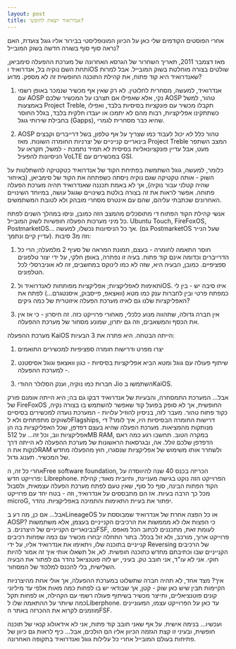 ```yaml
---
layout: post
title: אנדרואיד יוצאת לחופשי?
---
```


אחרי הפוסטים הקודמים שלי כאן על הכיוון המונופליסטי בבירור אליו גוגל צועדת, האם נראה סוף סוף בשורה חדשה בשוק המובייל?


מאז דצמבר 2011, תאריך השחרור של הגרסא האחרונה של מערכת ההפעלה סימביאן, תחת השם נוקיה בל, אנדרואיד וiOS שולטים בצורה מוחלטת בשוק המובייל. אבל למרות שאנדרואיד היא קוד פתוח, את קהילת התוכנה החופשית זה לא מספק. מדוע?

1. אנדרואיד, למעשה, מסחרית לחלוטין. לא רק שאין אף מכשיר שנמכר באופן רשמי עם AOSP נקי, אלא שאפילו אם תצרבו על המכשיר שלכם AOSP טהור, למשל באמצעות Project Treble, תקבלו מכשיר עם פונקציות בסיסיות בלבד, ואפילו כשתתקינו אפליקציות, רבות מהם לא יתמכו או יעבדו חלקית בלבד, בגלל החוסר בחבילת שירותי גוגל (Gapps), שהיא כבר מסחרית לגמרי.

2. AOSP טהור כלל *לא יכול* לעבוד כמו שצריך על אף טלפון, בשל דרייברים וקבצים בינאריים קנייניים של יצרניות החומרה השונות. מאז Project Treble המצב השתפר מעט, אבל עדיין פונקציונאליות בסיסית לא תמיד נתמכת - למשל, תקראו על הניסיונות להפעיל VoLTE במכשירים עם GSI.

כלומר, למעשה, גוגל השתמשה בפתיחת הקוד של אנדרואיד כטקטיקה להשתלטות על השוק - אותה טקטיקה שגם נוקיה ניסתה כשפתחה את הקוד של סימביאן, (באיחור שהיה קטלני עבור נוקיה), אך לא באמת תכננה שאנדרואיד תהיה מערכת הפעלה פתוחה. אפשר לראות את זה בצורה בולטת בשינויים שגוגל עושה, במיוחד השינויים האחרונים שכתבתי עליהם, שהם עם אינטרס מסחרי מובהק ולא לטובת המשתמשים.


אנשי קהילת הקוד הפתוח די מתוסכלים מהמצב הזה כמובן, וניסו במהלך השנים לפתח כל מיני מערכות הפעלה חופשיות לשוק המובייל. Ubuntu Touch, FireFoxOS, PostmarketOS...  אך כל הניסיונות נכשלו, למעשה. (גם PostmarketOS שעל הנייר עדיין קיים ונתמך). וזה מ3 סיבות:

1. חוסר התאמה לחומרה - בעצם, תמונת המראה של סעיף 2 מלמעלה; הרי כל הדרייברים וכדומה אינם קוד פתוח. בעיה זו נפתרה, באופן חלקי, על ידי יצור טלפונים ספציפיים. כמובן, הבעיה היא, שזה לא כמו לינוקס במחשבים, זה לא אוניברסלי לכל הטלפונים.

2. תאימות לאפליקציות; אפליקציות מפותחות לאנדרואיד ולiOS. איזו סיבה יש - בין לי כמפתח פרטי ובין לחברות ענק כמו מטא (וואצאפ, פייסבוק, איסנטגרם...) לפתח את האפליקציות שלנו גם לאיזו מערכת הפעלה איזוטרית של כמה גיקים?

3. אין חברה גדולה, שתהווה מנוע כלכלי, מאחורי פרוייקט כזה. זה חיסרון - כי אז אין את הכסף והמשאבים, וזה גם יתרון, שמונע מסחור של מערכת ההפעלה.

מערכת ההפעלה KaiOS הייתה הבטחה. היא פתרה את 3 הבעיות:

1. יצרו מפרט ודרישות חומרה ספציפיות למכשירים התואמים

2. שיתוף פעולה עם גוגל ומטא הביא אפליקציות בסיסיות - כגון וואצאפ וגוגל אסיסטנט - למערכת ההפעלה.

3. חברות כמו נוקיה, וענק הסלולר ההודי Jio השתמשו בKaiOS.

אבל... המערכת התמסחרה, והבעיות של אנדרואיד דבקו גם בה; היא הייתה אומנם פורק של FireFoxOS החופשית, אך לא סופק בפועל קוד שאפשר להשתמש בו בצורה נקיה, כקוד פתוח טהור. מעבר לזה, בניסיון להוזיל עלויות - המערכת נועדה למכשירים בסיסיים לשווקים מתפתחים ולא לFlagships, דרישות החומרה הבסיסיות היו, איך לומר? די מנותקות מהמציאות. מערכת הפעלה שהיא בעצם דפדפן, שכל האפליקציות בה הן אפליקציות ווב, וכל זה... על 512MB RAM, במקרה הטוב. תחשבו רגע כמה ראם הדפדפן שלכם זולל. אה, ובגרסאות הראשונות של מערכת ההפעלה לא הייתה דרך לנקות את הRAM ולשחרר אותו משימוש של אפליקציות שנסגרו, חוץ מהפעלה מחדש של המכשיר. תענוג גדול.

אחרי כל זה, הFree software foundation, הכריזה בכנס 40 שנה להיווסדה על פרוייקט חדש: Librephone.
הפרוייקט הזה נוקט בגישה מעניינת, וחיובית מאוד; קהילת הקוד הפתוח הבינה, סוף כל סוף, שאין טעם לפתח מערכת הפעלה עצמאית, ולסבול מכל כך הרבה בעיות. אז הם מתבססים על אנדרואיד, וזה - בטח יחד עם פרוייקט microG, יפתור את בעיית התאימות והתמיכה  באפליקציות. נהדר.

אבל... אם כן, מה רע בLineageOS או כל הפצה אחרת של אנדרואיד שמבוססת על AOSP? כי הפצות אלו לא מממשות את הרכיבים הקנייניים בעצמן, אלא משתמשות בבינאריים הקנייניים של היצרנים. בFSF, לעומת זאת, מתכננים לכתוב הכל מאפס. פרוייקט ארוך, מורכב, ולא זול בכלל. בתור התחלה יבחרו מכשיר עם כמה שפחות רכיבים קנייניים בתוכנה שלו, ויתאימו את אנדרואיד אליו, על ידי Reversing של הרכיבים הקנייניים שבו וכתיבתם מחדש כתוכנה חופשית. לא, אל תשאלו אותי איך זה אמור להיות חוקי. אני לא עו"ד, אני חובב טק. בעיני, יש לזה פוטנציאל נהדר גם לפתור את הבעיה השלישית, בלי להכנס למלכוד של המסחור.

איך? מצד אחד, לא תהיה חברה שתשלוט במערכת ההפעלה, אך אולי אחת מהיצרניות הקיימות תבין שיש כאן שוק - קטן, אך שבודאי יש בו לפחות כמה מאות אלפי עד מיליוני קונים פוטנציאליים, ותייצר מכשיר בשיתוף פעולה רשמי עם הקהילה, או לפחות תקל כמה שיותר על ההתאמה שלו לLiberphone.
עד כאן על הפרוייקט עצמו, המעוניינים מוזמנים לקרוא את ההכרזה באתר הFSF.

ועכשיו... בנימה אישית. על אף שאני חובב קוד פתוח, אני לא אידאולוג קנאי של תוכנה חופשית, ובעיני זו קצת הגזמה הכיוון אליו הם הולכים, אבל... כיף לראות גם כיוון של פתיחות בעולם המובייל אחרי כל עלילות גוגל ואנדרואיד בתקופה האחרונה.